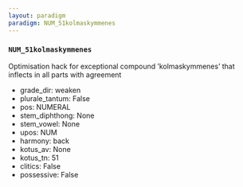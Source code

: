 ```yaml
---
layout: paradigm
paradigm: NUM_51kolmaskymmenes
---
```

### ` NUM_51kolmaskymmenes `

Optimisation hack for exceptional compound ’kolmaskymmenes’ that inflects in all parts with agreement
* grade_dir: weaken
* plurale_tantum: False
* pos: NUMERAL
* stem_diphthong: None
* stem_vowel: None
* upos: NUM
* harmony: back
* kotus_av: None
* kotus_tn: 51
* clitics: False
* possessive: False
